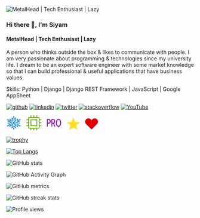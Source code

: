 ![MetalHead | Tech Enthusiast | Lazy](https://wallpaperaccess.com/full/5079112.jpg)

### Hi there 👋, I'm Siyam
#### MetalHead | Tech Enthusiast | Lazy

A person who thinks outside the box & likes to communicate with people. I am very passionate about programming & technologies since my university life. I dream to be an expert software engineer with some market knowledge so that I can build professional & useful applications that have business values.

Skills: Python | Django | Django REST Framework | JavaScript | Google AppSheet 

[<img src='https://cdn.jsdelivr.net/npm/simple-icons@3.0.1/icons/github.svg' alt='github' height='40'>](https://github.com/siyam04)  [<img src='https://cdn.jsdelivr.net/npm/simple-icons@3.0.1/icons/linkedin.svg' alt='linkedin' height='40'>](https://www.linkedin.com/in/https://www.linkedin.com/in/abdullah-al-galib//)  [<img src='https://cdn.jsdelivr.net/npm/simple-icons@3.0.1/icons/twitter.svg' alt='twitter' height='40'>](https://twitter.com/https://twitter.com/Siyam_abdullah)  [<img src='https://cdn.jsdelivr.net/npm/simple-icons@3.0.1/icons/stackoverflow.svg' alt='stackoverflow' height='40'>](https://stackoverflow.com/users/https://stackoverflow.com/users/9276545/galib-al-abdullah?tab=profile)  [<img src='https://cdn.jsdelivr.net/npm/simple-icons@3.0.1/icons/youtube.svg' alt='YouTube' height='40'>](https://www.youtube.com/channel/https://www.youtube.com/protidininfo)  

<a href='https://archiveprogram.github.com/'><img src='https://raw.githubusercontent.com/acervenky/animated-github-badges/master/assets/acbadge.gif' width='40' height='40'></a> <a href='https://docs.github.com/en/developers'><img src='https://raw.githubusercontent.com/acervenky/animated-github-badges/master/assets/devbadge.gif' width='40' height='40'></a> <a href='https://github.com/pricing'><img src='https://raw.githubusercontent.com/acervenky/animated-github-badges/master/assets/pro.gif' width='40' height='40'></a> <a href='https://stars.github.com/'><img src='https://raw.githubusercontent.com/acervenky/animated-github-badges/master/assets/starbadge.gif' width='35' height='35'></a> <a href='https://docs.github.com/en/github/supporting-the-open-source-community-with-github-sponsors'><img src='https://raw.githubusercontent.com/acervenky/animated-github-badges/master/assets/sponsorbadge.gif' width='35' height='35'></a> 

[![trophy](https://github-profile-trophy.vercel.app/?username=siyam04)](https://github.com/ryo-ma/github-profile-trophy)

[![Top Langs](https://github-readme-stats.vercel.app/api/top-langs/?username=siyam04)](https://github.com/anuraghazra/github-readme-stats)

![GitHub stats](https://github-readme-stats.vercel.app/api?username=siyam04&show_icons=true&count_private=true)  

![GitHub Activity Graph](https://activity-graph.herokuapp.com/graph?username=siyam04)  

![GitHub metrics](https://metrics.lecoq.io/siyam04)  

![GitHub streak stats](https://github-readme-streak-stats.herokuapp.com/?user=siyam04)  

![Profile views](https://gpvc.arturio.dev/siyam04)  

